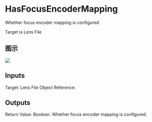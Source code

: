 # HasFocusEncoderMapping

Whether focus encoder mapping is configured

Target is Lens File

## 图示

![]($-20221218-19405579.png)

## Inputs

Target: Lens File Object Reference.  

## Outputs

Return Value: Boolean. Whether focus encoder mapping is configured.

